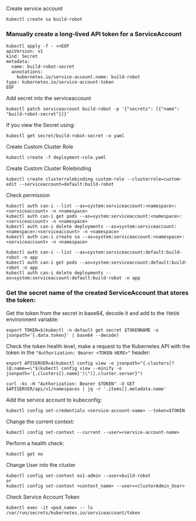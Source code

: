 

Create service account
```
kubectl create sa build-robot
```
### Manually create a long-lived API token for a ServiceAccount
```shell
kubectl apply -f - <<EOF
apiVersion: v1
kind: Secret
metadata:
  name: build-robot-secret
  annotations:
    kubernetes.io/service-account.name: build-robot
type: kubernetes.io/service-account-token
EOF
```
Add secret into the serviceaccount
```
kubectl patch serviceaccount build-robot -p '{"secrets": [{"name": "build-robot-secret"}]}'
```
If you view the Secret using:
```
kubectl get secret/build-robot-secret -o yaml
```
Create Custom Cluster Role
```
kubectl create -f deployment-role.yaml
```
Create Custom Cluster Rolebinding
```
kubectl create clusterrolebinding custom-role --clusterrole=custom-edit --serviceaccount=default:build-robot
```
Check permission
```
kubectl auth can-i --list --as=system:serviceaccount:<namespace>:<serviceaccount> -n <namespace>
kubectl auth can-i get pods --as=system:serviceaccount:<namespace>:<serviceaccount> -n <namespace>
kubectl auth can-i delete deployments --as=system:serviceaccount:<namespace>:<serviceaccount> -n <namespace>  
kubectl auth can-i create sa --as=system:serviceaccount:<namespace>:<serviceaccount> -n <namespace>  

kubectl auth can-i --list --as=system:serviceaccount:default:build-robot -n app
kubectl auth can-i get pods --as=system:serviceaccount:default:build-robot -n app
kubectl auth can-i delete deployments --as=system:serviceaccount:default:build-robot -n app
```

### Get the secret name of the created ServiceAccount that stores the token:

Get the token from the secret in base64, decode it and add to the  `TOKEN`  environment variable:
```
export TOKEN=$(kubectl -n default get secret $TOKENNAME -o jsonpath='{.data.token}' | base64 --decode) 
```
Check the token health level, make a request to the Kubernetes API with the token in the  `"Authorization: Bearer <TOKEN-HERE>"`  header:
```
export APISERVER=$(kubectl config view -o jsonpath="{.clusters[?(@.name==\"$(kubectl config view --minify -o jsonpath='{.clusters[].name}')\")].cluster.server}")
```
```
curl -ks -H "Authorization: Bearer $TOKEN" -X GET $APISERVER/api/v1/namespaces | jq -r '.items[].metadata.name'
```
Add the service account to kubeconfig:
```
kubectl config set-credentials <service-account-name> --token=$TOKEN
```
Change the current context:
```
kubectl config set-context --current --user=<service-account-name>
```
Perform a health check:
```
kubectl get no
```  
Change User into the cluster
```
kubectl config set-context os1-admin --user=build-robot
or 
kubectl config set-context <context_name> --user=<clusterAdmin_User>
```
Check Service Account Token
```
kubectl exec -it <pod_name> -- ls /var/run/secrets/kubernetes.io/serviceaccount/token
```
